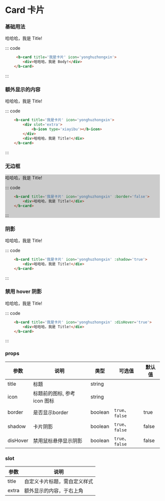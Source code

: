 # Card 卡片

### 基础用法

<div class='example'>
    <div class='example-box'>
        <b-card title='我是卡片' icon='yonghuzhongxin'>
            <div>哈哈哈，我是 Title!</div>
        </b-card>
    </div>

::: code

```html
     <b-card title='我是卡片' icon='yonghuzhongxin'>
        <div>哈哈哈，我是 Body!</div>
    </b-card>
```

:::
</div>

### 额外显示的内容

<div class='example'>
    <div class='example-box'>
        <b-card title='我是卡片' icon='yonghuzhongxin'>
            <div slot='extra'>
                <b-icon type='xiayibu'></b-icon>
            </div>
            <div>哈哈哈，我是 Title!</div>
        </b-card>
    </div>

::: code

```html
    <b-card title='我是卡片' icon='yonghuzhongxin'>
        <div slot='extra'>
            <b-icon type='xiayibu'></b-icon>
        </div>
        <div>哈哈哈，我是 Title!</div>
    </b-card>
```

:::
</div>

### 无边框 

<div class='example' style='background: #ccc;'>
    <div class='example-box'>
        <b-card title='我是卡片' icon='yonghuzhongxin' :border='false'>
            <div>哈哈哈，我是 Title!</div>
        </b-card>
    </div>

::: code

```html
    <b-card title='我是卡片' icon='yonghuzhongxin' :border='false'>
        <div>哈哈哈，我是 Title!</div>
    </b-card>
```

:::
</div>

### 阴影 

<div class='example'>
    <div class='example-box'>
        <b-card title='我是卡片' icon='yonghuzhongxin' :shadow='true'>
            <div>哈哈哈，我是 Title!</div>
        </b-card>
    </div>

::: code

```html
    <b-card title='我是卡片' icon='yonghuzhongxin' :shadow='true'>
        <div>哈哈哈，我是 Title!</div>
    </b-card>
```

:::
</div>

### 禁用 hover 阴影 

<div class='example'>
    <div class='example-box'>
        <b-card title='我是卡片' icon='yonghuzhongxin' :disHover='true'>
            <div>哈哈哈，我是 Title!</div>
        </b-card>
    </div>

::: code

```html
    <b-card title='我是卡片' icon='yonghuzhongxin' :disHover='true'>
        <div>哈哈哈，我是 Title!</div>
    </b-card>
```

:::
</div>

### props

| 参数 | 说明 | 类型 | 可选值 | 默认值 |
| ---- | ---- | ---- | ---- | ---- |
| title | 标题 | string  |  |  |
| icon | 标题前的图标, 参考 icon 图标 | string |  |
| border | 是否显示border | boolean | `true`、`false` | true |
| shadow | 卡片阴影 | boolean | `true`、`false` | false |
| disHover | 禁用鼠标悬停显示阴影 | boolean | `true`、`false` | false |

### slot 

| 参数 | 说明 |
| ---- | ---- |
| title | 自定义卡片标题，需自定义样式 |
| extra | 额外显示的内容，于右上角 |
